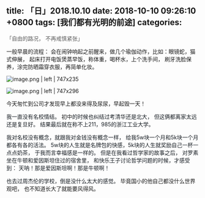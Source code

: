 
title: 「日」2018.10.10
date: 2018-10-10 09:26:10 +0800
tags: [我们都有光明的前途]
categories:
---
<span data-type="color" style="color:#595959">「</span><span data-type="background" style="background-color:rgb(255, 255, 255)"><span data-type="color" style="color:#595959">自由的路况，</span></span>
<span data-type="background" style="background-color:rgb(255, 255, 255)"><span data-type="color" style="color:#595959">不再戒慎紧张</span></span><span data-type="color" style="color:#595959">」</span>

一般早晨的流程：
会在闹钟响起之前醒来，做几个瑜伽动作，比如：眼镜蛇，猫式伸展，
起床打开电饭煲蒸早饭，称体重，喝杯水，上个洗手间，
刷牙洗脸保养，涂完防晒霜穿衣服，再简单化妆。


![image.png | left | 747x235](https://cdn.nlark.com/yuque/0/2018/png/124911/1539136868476-b0e4b7f0-6509-4e88-8aca-e9a04cacbe09.png "")



![image.png | left | 747x296](https://cdn.nlark.com/yuque/0/2018/png/124911/1539137104481-4649e4e1-6687-48ff-b0e5-87bf233215c9.png "")

今天匆忙到公司才发现早上都没来得及尿尿，早起毁一天！


<span data-type="color" style="color:rgb(25, 31, 37)">我一直没有名校情结。</span>
初中<span data-type="color" style="color:rgb(25, 31, 37)">的时候也纠结过考清华还是北大，</span>
<span data-type="color" style="color:rgb(25, 31, 37)">但这俩都离家太远还是复旦好。</span>
<span data-type="color" style="color:rgb(25, 31, 37)">结果最后就在称不上211，985的浙江工业大学。</span>

<span data-type="color" style="color:rgb(25, 31, 37)">我对名校没有概念，就跟我对金钱没有概念一样，</span>
<span data-type="color" style="color:rgb(25, 31, 37)">给我5w块一个月和5k块一个月都各有各的活法。</span>
<span data-type="color" style="color:rgb(25, 31, 37)">5w块的人生就是名牌包的快感，5k块的人生就奖励自己一杯一点点奶茶，</span>
<span data-type="color" style="color:rgb(25, 31, 37)">于我而言幸福感是一样的。</span>
<span data-type="color" style="color:rgb(25, 31, 37)">但是在我看过哲学家的故事之后，</span>
<span data-type="color" style="color:rgb(25, 31, 37)">对罗素坐在牛顿和爱因斯坦住过的宿舍里，</span>
<span data-type="color" style="color:rgb(25, 31, 37)">和快乐王子讨论哲学问题的时候，才感受到：</span>
<span data-type="color" style="color:rgb(25, 31, 37)">天呐！那是爱因斯坦啊！那是牛顿啊！</span>

<span data-type="color" style="color:rgb(25, 31, 37)">也去过周杰伦的学校，倒是没什么太大的感觉。</span>
毕竟国小的他自己都没什么世界观吧，
也不知道长大了就能要风得风。

